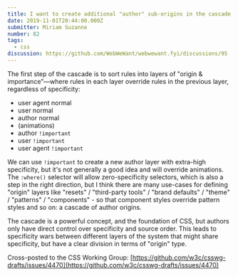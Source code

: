 ```yaml
---
title: I want to create additional "author" sub-origins in the cascade
date: 2019-11-01T20:44:00.000Z
submitter: Miriam Suzanne
number: 82
tags:
  - css
discussion: https://github.com/WebWeWant/webwewant.fyi/discussions/95
---
```

The first step of the cascade is to sort rules into layers of "origin & importance"—where rules in each layer override rules in the previous layer, regardless of specificity:

- user agent normal
- user normal
- author normal
- (animations)
- author `!important`
- user `!important`
- user agent `!important`

We can use `!important` to create a new author layer with extra-high specificity, but it's not generally a good idea and will override animations. The `:where()` selector will allow zero-specificity selectors, which is also a step in the right direction, but I think there are many use-cases for defining "origin" layers like "resets" / "third-party tools" / "brand defaults" / "theme" / "patterns" / "components" - so that component styles override pattern styles and so on: a cascade of author origins.

The cascade is a powerful concept, and the foundation of CSS, but authors only have  direct control over specificity and source order. This leads to specificity wars between different layers of the system that might share specificity, but have a clear division in terms of "origin" type.

Cross-posted to the CSS Working Group: [https://github.com/w3c/csswg-drafts/issues/4470](https://github.com/w3c/csswg-drafts/issues/4470)
